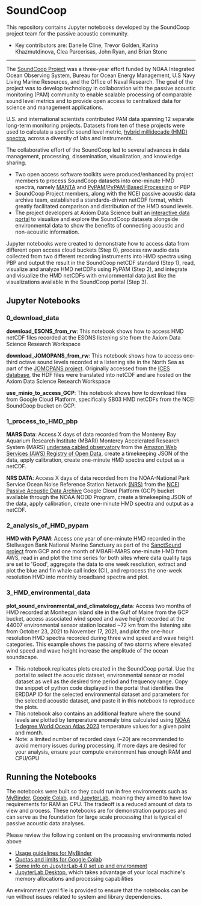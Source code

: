 # SoundCoop
This repository contains Jupyter notebooks developed by the SoundCoop project team for the passive acoustic community.
- Key contributors are: Danelle Cline, Trevor Golden, Karina Khazmutdinova, Clea Parcerisas, John Ryan, and Brian Stone

-------
The [SoundCoop Project](https://www.ncei.noaa.gov/products/passive-acoustic-data#tab-6801) was a three-year effort funded by NOAA Integrated Ocean Observing System, Bureau for Ocean Energy Management, U.S Navy Living Marine Resources, and the Office of Naval Research. The goal of the project was to develop technology in collaboration with the passive acoustic monitoring (PAM) community to enable scalable processing of comparable sound level metrics and to provide open access to centralized data for science and management applications. 

U.S. and international scientists contributed PAM data spanning 12 separate long-term monitoring projects. Datasets from ten of these projects were used to calculate a specific sound level metric, [hybrid millidecade (HMD) spectra](https://doi.org/10.1121/10.0003324), across a diversity of labs and instruments.

The collaborative effort of the SoundCoop led to several advances in data management, processing, dissemination, visualization, and knowledge sharing. 
* Two open access software toolkits were produced/enhanced by project members to process SoundCoop datasets into one-minute HMD spectra, namely [MANTA](https://bitbucket.org/CLO-BRP/manta-wiki/wiki/Home) and [PyPAM](https://github.com/lifewatch/pypam)/[PyPAM-Based Processing](https://pypi.org/project/mbari-pbp/) or PBP
* SoundCoop Project members, along with the NCEI passive acoustic data archive team, established a standards-driven netCDF format, which greatly facilitated comparison and distribution of the HMD sound levels.
* The project developers at Axiom Data Science built an [interactive data portal](https://soundcoop.portal.axds.co/#) to visualize and explore the SoundCoop datasets alongside environmental data to show the benefits of connecting acoustic and non-acoustic information.

Jupyter notebooks were created to demonstrate how to access data from different open access cloud buckets (Step 0), process raw audio data collected from two different recording instruments into HMD spectra using PBP and output the result in the SoundCoop netCDF standard (Step 1), read, visualize and analyze HMD netCDFs using PyPAM (Step 2), and integrate and visualize the HMD netCDFs with enviornmental data just like the visualizations available in the SoundCoop portal (Step 3).

## Jupyter Notebooks
### 0_download_data
**download_ESONS_from_rw**: This notebook shows how to access HMD netCDF files recorded at the ESONS listening site from the Axiom Data Science Research Workspace

**download_JOMOPANS_from_rw**: This notebook shows how to access one-third octave sound levels recorded at a listening site in the North Sea as part of the [JOMOPANS project](https://northsearegion.eu/jomopans/). Originally accessed from the [ICES database](https://www.ices.dk/data/data-portals/Pages/Continuous-Noise.aspx), the HDF files were translated into netCDF and are hosted on the Axiom Data Science Research Workspace

**use_minio_to_access_GCP**: This notebook shows how to download files from Google Cloud Platform, specifically SB03 HMD netCDFs from the NCEI SoundCoop bucket on GCP.

### 1_process_to_HMD_pbp
**MARS Data**: Access X days of data recorded from the Monterey Bay Aquarium Research Institute (MBARI) Monterey Accelerated Research System (MARS) [undersea cabled observatory](https://www.mbari.org/data/passive-acoustic-data/) from the [Amazon Web Services (AWS) Registry of Open Data](https://www.mbari.org/project/open-acoustic-data/), create a timekeeping JSON of the data, apply calibration, create one-minute HMD spectra and output as a netCDF.

**NRS DATA**: Access X days of data recorded from the NOAA-National Park Service Ocean Noise Reference Station Network [(NRS)](https://www.pmel.noaa.gov/acoustics/ocean-noise-reference.html) from the [NCEI Passive Acoustic Data Archive](https://www.ncei.noaa.gov/products/passive-acoustic-data) Google Cloud Platform (GCP) bucket available through the NOAA NODD Program, create a timekeeping JSON of the data, apply calibration, create one-minute HMD spectra and output as a netCDF.

### 2_analysis_of_HMD_pypam
**HMD with PyPAM**: Access one year of one-minute HMD recorded in the Stellwagen Bank National Marine Sanctuary as part of the [SanctSound project](https://sanctuaries.noaa.gov/science/monitoring/sound/sanctsound.html) from GCP and one month of MBARI-MARS one-minute HMD from AWS, read in and plot the time series for both sites where data quality tags are set to 'Good', aggregate the data to one week resolution, extract and plot the blue and fin whale call index (CI), and reprocess the one-week resolution HMD into monthly broadband spectra and plot.

### 3_HMD_environmental_data
**plot_sound_environmental_and_climatology_data**: Access two months of HMD recorded at Monhegan Island site in the Gulf of Maine from the GCP bucket, access associated wind speed and wave height recorded at the 44007 environmental sensor station located ~72 km from the listening site from October 23, 2021 to November 17, 2021, and plot the one-hour resolution HMD spectra recorded during three wind speed and wave height categories. This example shows the passing of two storms where elevated wind speed and wave height increase the amplitude of the ocean soundscape.
  + This notebook replicates plots created in the SoundCoop portal. Use the portal to select the acoustic dataset, environmental sensor or model dataset as well as the desired time period and frequency range. Copy the snippet of python code displayed in the portal that identifies the ERDDAP ID for the selected environmental dataset and parameters for the selected acoustic dataset, and paste it in this notebook to reproduce the plots.
  + This notebook also contains an additional feature where the sound levels are plotted by temperature anomaly bins calculated using [NOAA 1-degree World Ocean Atlas 2023](https://www.ncei.noaa.gov/products/world-ocean-atlas) temperature values for a given point and month.
  + Note: a limited number of recorded days (~20) are recommended to avoid memory issues during processing. If more days are desired for your analysis, ensure your compute environment has enough RAM and CPU/GPU

## Running the Notebooks
The notebooks were built so they could run in free environments such as [MyBinder](https://mybinder.org/), [Google Colab](https://colab.research.google.com/), and [JupyterLab](https://jupyter.org/), meaning they aimed to have low requirements for RAM an CPU. The tradeoff is a reduced amount of data to view and process. These notebooks are for demonstration purposes and can serve as the foundation for large scale processing that is typical of passive acoustic data analyses. 

Please review the following content on the processing environments noted above
* [Usage guidelines for MyBinder](https://mybinder.readthedocs.io/en/latest/about/user-guidelines.html)
* [Quotas and limits for Google Colab](https://cloud.google.com/colab/docs/quotas)
* [Some info on JupyterLab 4.0 set up and environment](https://lwn.net/Articles/936340/)
* [JupyterLab Desktop](https://github.com/jupyterlab/jupyterlab-desktop), which takes advantage of your local machine's memory allocations and processing capabilities
  
An environment yaml file is provided to ensure that the notebooks can be run without issues related to system and library dependencies.

